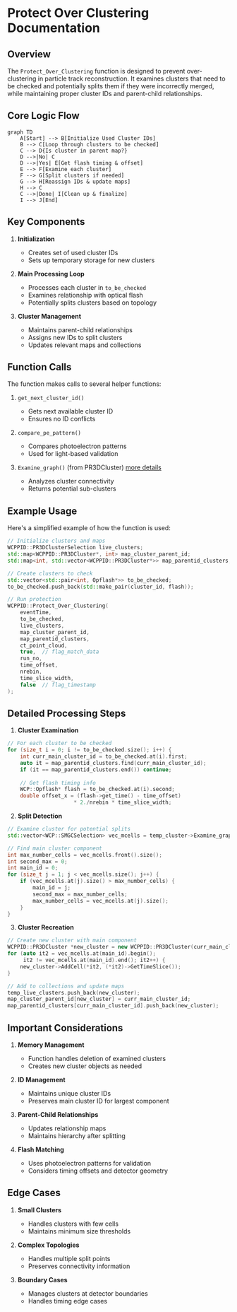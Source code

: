 # Protect Over Clustering Documentation

## Overview

The `Protect_Over_Clustering` function is designed to prevent over-clustering in particle track reconstruction. It examines clusters that need to be checked and potentially splits them if they were incorrectly merged, while maintaining proper cluster IDs and parent-child relationships.

## Core Logic Flow

```mermaid
graph TD
    A[Start] --> B[Initialize Used Cluster IDs]
    B --> C[Loop through clusters to be checked]
    C --> D{Is cluster in parent map?}
    D -->|No| C
    D -->|Yes| E[Get flash timing & offset]
    E --> F[Examine each cluster]
    F --> G[Split clusters if needed]
    G --> H[Reassign IDs & update maps]
    H --> C
    C -->|Done| I[Clean up & finalize]
    I --> J[End]
```

## Key Components

1. **Initialization**
   - Creates set of used cluster IDs
   - Sets up temporary storage for new clusters

2. **Main Processing Loop** 
   - Processes each cluster in `to_be_checked`
   - Examines relationship with optical flash
   - Potentially splits clusters based on topology

3. **Cluster Management**
   - Maintains parent-child relationships
   - Assigns new IDs to split clusters
   - Updates relevant maps and collections

## Function Calls

The function makes calls to several helper functions:

1. `get_next_cluster_id()`
   - Gets next available cluster ID
   - Ensures no ID conflicts

2. `compare_pe_pattern()`
   - Compares photoelectron patterns
   - Used for light-based validation

3. `Examine_graph()` (from PR3DCluster) [more details](./graph/examine_graph.md)
   - Analyzes cluster connectivity
   - Returns potential sub-clusters

## Example Usage

Here's a simplified example of how the function is used:

```cpp
// Initialize clusters and maps
WCPPID::PR3DClusterSelection live_clusters;
std::map<WCPPID::PR3DCluster*, int> map_cluster_parent_id;
std::map<int, std::vector<WCPPID::PR3DCluster*>> map_parentid_clusters;

// Create clusters to check
std::vector<std::pair<int, Opflash*>> to_be_checked;
to_be_checked.push_back(std::make_pair(cluster_id, flash));

// Run protection
WCPPID::Protect_Over_Clustering(
    eventTime,
    to_be_checked,
    live_clusters,
    map_cluster_parent_id,
    map_parentid_clusters,
    ct_point_cloud,
    true,  // flag_match_data
    run_no,
    time_offset,
    nrebin,
    time_slice_width,
    false  // flag_timestamp
);
```

## Detailed Processing Steps

1. **Cluster Examination**
```cpp
// For each cluster to be checked
for (size_t i = 0; i != to_be_checked.size(); i++) {
    int curr_main_cluster_id = to_be_checked.at(i).first;
    auto it = map_parentid_clusters.find(curr_main_cluster_id);
    if (it == map_parentid_clusters.end()) continue;
    
    // Get flash timing info
    WCP::Opflash* flash = to_be_checked.at(i).second;
    double offset_x = (flash->get_time() - time_offset) 
                     * 2./nrebin * time_slice_width;
```

2. **Split Detection**
```cpp
// Examine cluster for potential splits
std::vector<WCP::SMGCSelection> vec_mcells = temp_cluster->Examine_graph(ct_point_cloud);

// Find main cluster component
int max_number_cells = vec_mcells.front().size();
int second_max = 0;
int main_id = 0;
for (size_t j = 1; j < vec_mcells.size(); j++) {
    if (vec_mcells.at(j).size() > max_number_cells) {
        main_id = j;
        second_max = max_number_cells;
        max_number_cells = vec_mcells.at(j).size();
    }
}
```

3. **Cluster Recreation**
```cpp
// Create new cluster with main component
WCPPID::PR3DCluster *new_cluster = new WCPPID::PR3DCluster(curr_main_cluster_id);
for (auto it2 = vec_mcells.at(main_id).begin(); 
     it2 != vec_mcells.at(main_id).end(); it2++) {
    new_cluster->AddCell(*it2, (*it2)->GetTimeSlice());
}

// Add to collections and update maps
temp_live_clusters.push_back(new_cluster);
map_cluster_parent_id[new_cluster] = curr_main_cluster_id;
map_parentid_clusters[curr_main_cluster_id].push_back(new_cluster);
```

## Important Considerations

1. **Memory Management**
   - Function handles deletion of examined clusters
   - Creates new cluster objects as needed

2. **ID Management**
   - Maintains unique cluster IDs
   - Preserves main cluster ID for largest component

3. **Parent-Child Relationships**
   - Updates relationship maps
   - Maintains hierarchy after splitting

4. **Flash Matching**
   - Uses photoelectron patterns for validation
   - Considers timing offsets and detector geometry

## Edge Cases

1. **Small Clusters**
   - Handles clusters with few cells
   - Maintains minimum size thresholds

2. **Complex Topologies**
   - Handles multiple split points
   - Preserves connectivity information

3. **Boundary Cases**
   - Manages clusters at detector boundaries
   - Handles timing edge cases